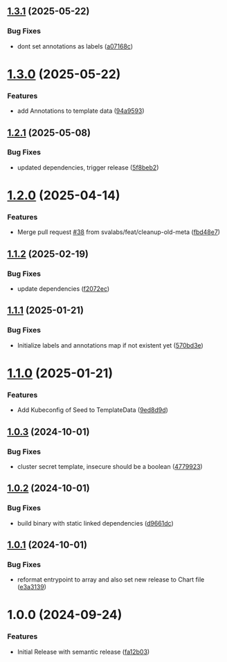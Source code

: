 ## [1.3.1](https://github.com/svalabs/kubermatic-argocd-bridge/compare/v1.3.0...v1.3.1) (2025-05-22)


### Bug Fixes

* dont set annotations as labels ([a07168c](https://github.com/svalabs/kubermatic-argocd-bridge/commit/a07168cbc26268be25e795a4cd635089959c80a0))

# [1.3.0](https://github.com/svalabs/kubermatic-argocd-bridge/compare/v1.2.1...v1.3.0) (2025-05-22)


### Features

* add Annotations to template data ([94a9593](https://github.com/svalabs/kubermatic-argocd-bridge/commit/94a9593386b6e16afcb927575da1ae4f0c9b4717))

## [1.2.1](https://github.com/svalabs/kubermatic-argocd-bridge/compare/v1.2.0...v1.2.1) (2025-05-08)


### Bug Fixes

* updated dependencies, trigger release ([5f8beb2](https://github.com/svalabs/kubermatic-argocd-bridge/commit/5f8beb2047bd9fc07647325cb1421f8b52702089))

# [1.2.0](https://github.com/svalabs/kubermatic-argocd-bridge/compare/v1.1.2...v1.2.0) (2025-04-14)


### Features

* Merge pull request [#38](https://github.com/svalabs/kubermatic-argocd-bridge/issues/38) from svalabs/feat/cleanup-old-meta ([fbd48e7](https://github.com/svalabs/kubermatic-argocd-bridge/commit/fbd48e7a7bec1a5647f8d5900e1ab63ef8985d9d))

## [1.1.2](https://github.com/svalabs/kubermatic-argocd-bridge/compare/v1.1.1...v1.1.2) (2025-02-19)


### Bug Fixes

* update dependencies ([f2072ec](https://github.com/svalabs/kubermatic-argocd-bridge/commit/f2072ec78004f48526f19ec3cdd5d8a6b1506759))

## [1.1.1](https://github.com/svalabs/kubermatic-argocd-bridge/compare/v1.1.0...v1.1.1) (2025-01-21)


### Bug Fixes

* Initialize labels and annotations map if not existent yet ([570bd3e](https://github.com/svalabs/kubermatic-argocd-bridge/commit/570bd3eb721c1e6466c1bffa3a28ce53f797968f))

# [1.1.0](https://github.com/svalabs/kubermatic-argocd-bridge/compare/v1.0.3...v1.1.0) (2025-01-21)


### Features

* Add Kubeconfig of Seed to TemplateData ([9ed8d9d](https://github.com/svalabs/kubermatic-argocd-bridge/commit/9ed8d9d6c570ca17eea9a013c7d35e53a9145150))

## [1.0.3](https://github.com/svalabs/kubermatic-argocd-bridge/compare/v1.0.2...v1.0.3) (2024-10-01)


### Bug Fixes

* cluster secret template, insecure should be a boolean ([4779923](https://github.com/svalabs/kubermatic-argocd-bridge/commit/4779923c8daaa437d8d1adb6da80be6225be37cd))

## [1.0.2](https://github.com/svalabs/kubermatic-argocd-bridge/compare/v1.0.1...v1.0.2) (2024-10-01)


### Bug Fixes

* build binary with static linked dependencies ([d9661dc](https://github.com/svalabs/kubermatic-argocd-bridge/commit/d9661dc5d70303d65c0918f1e28707be92caffa5))

## [1.0.1](https://github.com/svalabs/kubermatic-argocd-bridge/compare/v1.0.0...v1.0.1) (2024-10-01)


### Bug Fixes

* reformat entrypoint to array and also set new release to Chart file ([e3a3139](https://github.com/svalabs/kubermatic-argocd-bridge/commit/e3a3139da09856cd085fe6aedd07cbe85f7419e7))

# 1.0.0 (2024-09-24)


### Features

* Initial Release with semantic release ([fa12b03](https://github.com/svalabs/kubermatic-argocd-bridge/commit/fa12b0372b81abd85808c6cba64653e2550a62e2))
